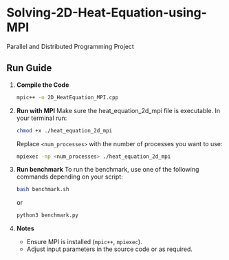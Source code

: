 # Solving-2D-Heat-Equation-using-MPI
Parallel and Distributed Programming Project 

## Run Guide

1. **Compile the Code**

    ```bash
    mpic++ -o 2D_HeatEquation_MPI.cpp
    ```

2. **Run with MPI**
    Make sure the heat_equation_2d_mpi file is executable. In your terminal run:

    ```bash
    chmod +x ./heat_equation_2d_mpi
    ```

    Replace `<num_processes>` with the number of processes you want to use:

    ```bash
    mpiexec -np <num_processes> ./heat_equation_2d_mpi
    ```
3. **Run benchmark**
    To run the benchmark, use one of the following commands depending on your script:

    ```bash
    bash benchmark.sh
    ```
    or
    ```bash
    python3 benchmark.py
    ```

4. **Notes**

    - Ensure MPI is installed (`mpic++`, `mpiexec`).
    - Adjust input parameters in the source code or as required.